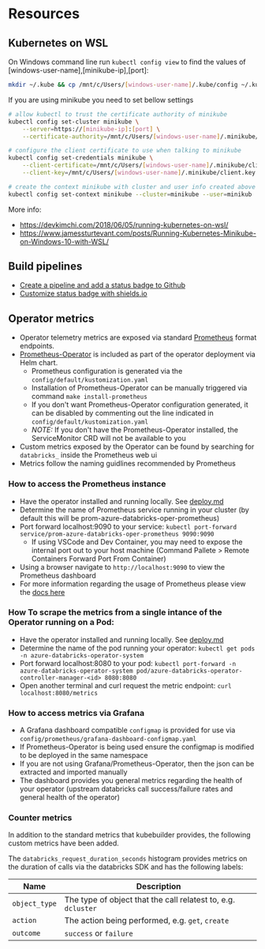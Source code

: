 # Resources

## Kubernetes on WSL

On Windows command line run `kubectl config view` to find the values of [windows-user-name],[minikube-ip],[port]:

```sh
mkdir ~/.kube && cp /mnt/c/Users/[windows-user-name]/.kube/config ~/.kube
```

If you are using minikube you need to set bellow settings 
```sh
# allow kubectl to trust the certificate authority of minikube
kubectl config set-cluster minikube \
    --server=https://[minikube-ip]:[port] \
    --certificate-authority=/mnt/c/Users/[windows-user-name]/.minikube/ca.crt

# configure the client certificate to use when talking to minikube
kubectl config set-credentials minikube \
    --client-certificate=/mnt/c/Users/[windows-user-name]/.minikube/client.crt \
    --client-key=/mnt/c/Users/[windows-user-name]/.minikube/client.key

# create the context minikube with cluster and user info created above
kubectl config set-context minikube --cluster=minikube --user=minikub
```

More info:

- https://devkimchi.com/2018/06/05/running-kubernetes-on-wsl/
- https://www.jamessturtevant.com/posts/Running-Kubernetes-Minikube-on-Windows-10-with-WSL/

## Build pipelines

- [Create a pipeline and add a status badge to Github](https://docs.microsoft.com/en-us/azure/devops/pipelines/create-first-pipeline?view=azure-devops&tabs=tfs-2018-2)
- [Customize status badge with shields.io](https://shields.io/)

## Operator metrics

- Operator telemetry metrics are exposed via standard [Prometheus](https://prometheus.io/) format endpoints. 
- [Prometheus-Operator](https://github.com/coreos/prometheus-operator) is included as part of the operator deployment via Helm chart.
    - Prometheus configuration is generated via the `config/default/kustomization.yaml`
    - Installation of Prometheus-Operator can be manually triggered via command `make install-prometheus`
    - If you don't want Prometheus-Operator configuration generated, it can be disabled by commenting out the line indicated in `config/default/kustomization.yaml`
    - *NOTE:* If you don't have the Prometheus-Operator installed, the ServiceMonitor CRD will not be available to you
- Custom metrics exposed by the Operator can be found by searching for `databricks_` inside the Prometheus web ui
- Metrics follow the naming guidlines recommended by Prometheus

### How to access the Prometheus instance
- Have the operator installed and running locally. See [deploy.md](https://github.com/microsoft/azure-databricks-operator/blob/master/docs/deploy.md)
- Determine the name of Prometheus service running in your cluster (by default this will be prom-azure-databricks-oper-prometheus)
- Port forward localhost:9090 to your service: `kubectl port-forward service/prom-azure-databricks-oper-prometheus 9090:9090`
    - If using VSCode and Dev Container, you may need to expose the internal port out to your host machine (Command Pallete > Remote Containers Forward Port From Container) 
- Using a browser navigate to `http://localhost:9090` to view the Prometheus dashboard
- For more information regarding the usage of Prometheus please view the [docs here](https://prometheus.io/)

### How To scrape the metrics from a single intance of the Operator running on a Pod: 
- Have the operator installed and running locally. See [deploy.md](https://github.com/microsoft/azure-databricks-operator/blob/master/docs/deploy.md)
- Determine the name of the pod running your operator: `kubectl get pods -n azure-databricks-operator-system`
- Port forward localhost:8080 to your pod: `kubectl port-forward -n azure-databricks-operator-system pod/azure-databricks-operator-controller-manager-<id> 8080:8080`
- Open another terminal and curl request the metric endpoint: `curl localhost:8080/metrics`

### How to access metrics via Grafana
- A Grafana dashboard compatible `configmap` is provided for use via `config/prometheus/grafana-dashboard-configmap.yaml`
- If Prometheus-Operator is being used ensure the configmap is modified to be deployed in the same namespace
- If you are not using Grafana/Prometheus-Operator, then the json can be extracted and imported manually
- The dashboard provides you general metrics regarding the health of your operator (upstream databricks call success/failure rates and general health of the operator)

### Counter metrics

In addition to the standard metrics that kubebuilder provides, the following custom metrics have been added.

The `databricks_request_duration_seconds` histogram provides metrics on the duration of calls via the databricks SDK and has the following labels:

|Name|Description|
|-|-|
|`object_type`|The type of object that the call relatest to, e.g. `dcluster`|
|`action`| The action being performed, e.g. `get`, `create`|
|`outcome`| `success` or `failure`|
